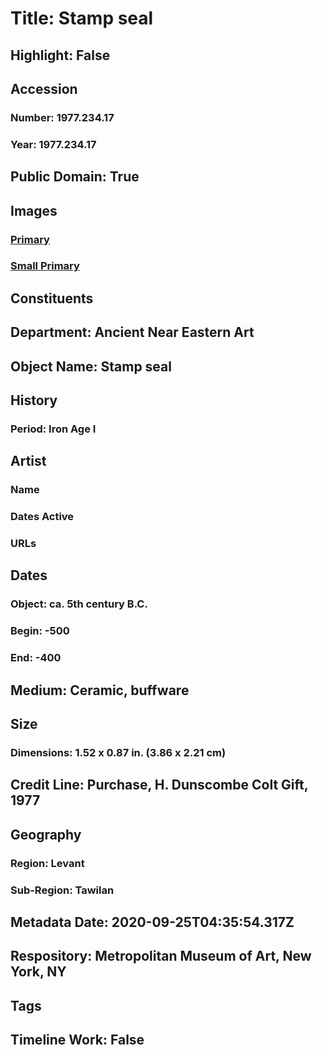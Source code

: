 # Title: Stamp seal
## Highlight: False
## Accession
### Number: 1977.234.17
### Year: 1977.234.17
## Public Domain: True
## Images
### [Primary](https://images.metmuseum.org/CRDImages/an/original/ss1977_234_17.jpg)
### [Small Primary](https://images.metmuseum.org/CRDImages/an/web-large/ss1977_234_17.jpg)
## Constituents
## Department: Ancient Near Eastern Art
## Object Name: Stamp seal
## History
### Period: Iron Age I
## Artist
### Name
### Dates Active
### URLs
## Dates
### Object: ca. 5th century B.C.
### Begin: -500
### End: -400
## Medium: Ceramic, buffware
## Size
### Dimensions: 1.52 x 0.87 in. (3.86 x 2.21 cm)
## Credit Line: Purchase, H. Dunscombe Colt Gift, 1977
## Geography
### Region: Levant
### Sub-Region: Tawilan
## Metadata Date: 2020-09-25T04:35:54.317Z
## Respository: Metropolitan Museum of Art, New York, NY
## Tags
## Timeline Work: False
